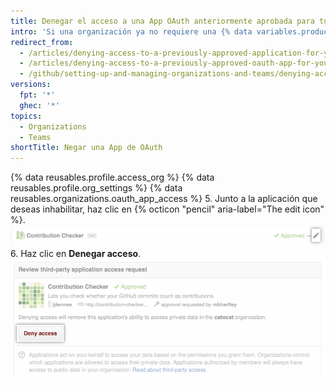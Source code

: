 ```yaml
---
title: Denegar el acceso a una App OAuth anteriormente aprobada para tu organización
intro: 'Si una organización ya no requiere una {% data variables.product.prodname_oauth_app %} previamente autorizada, los propietarios pueden eliminar el acceso de la aplicación a los recursos de la organización.'
redirect_from:
  - /articles/denying-access-to-a-previously-approved-application-for-your-organization/
  - /articles/denying-access-to-a-previously-approved-oauth-app-for-your-organization
  - /github/setting-up-and-managing-organizations-and-teams/denying-access-to-a-previously-approved-oauth-app-for-your-organization
versions:
  fpt: '*'
  ghec: '*'
topics:
  - Organizations
  - Teams
shortTitle: Negar una App de OAuth
---
```


{% data reusables.profile.access_org %}
{% data reusables.profile.org_settings %}
{% data reusables.organizations.oauth_app_access %}
5. Junto a la aplicación que deseas inhabilitar, haz clic en {% octicon "pencil" aria-label="The edit icon" %}. ![Icono Editar](/assets/images/help/settings/settings-third-party-deny-edit.png)
6. Haz clic en **Denegar acceso**. ![Botón Denegar confirmación](/assets/images/help/settings/settings-third-party-deny-confirm.png)
